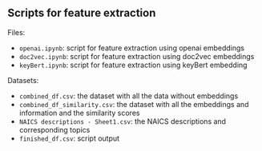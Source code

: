## Scripts for feature extraction

Files:

-   `openai.ipynb`: script for feature extraction using openai embeddings
-   `doc2vec.ipynb`: script for feature extraction using doc2vec embeddings
-   `keyBert.ipynb`: script for feature extraction using keyBert embedding

Datasets:

-   `combined_df.csv`: the dataset with all the data without embeddings
-   `combined_df_similarity.csv`: the dataset with all the embeddings and information and the similarity scores
-   `NAICS descriptions - Sheet1.csv`: the NAICS descriptions and corresponding topics
-   `finished_df.csv`: script output
